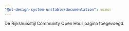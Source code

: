 ```yaml
---
"@nl-design-system-unstable/documentation": minor
---
```


De Rijkshuisstijl Community Open Hour pagina toegevoegd.
